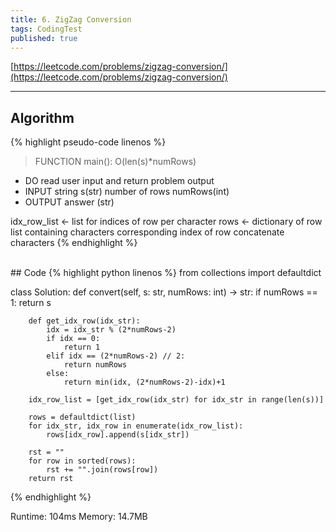 ```yaml
---
title: 6. ZigZag Conversion
tags: CodingTest
published: true
---
```



[https://leetcode.com/problems/zigzag-conversion/](https://leetcode.com/problems/zigzag-conversion/)

<!--more-->
---

## Algorithm
{% highlight pseudo-code linenos %}
> FUNCTION main(): O(len(s)*numRows)
- DO      read user input and return problem output
- INPUT   string s(str)
          number of rows numRows(int)
- OUTPUT  answer (str)

idx_row_list <- list for indices of row per character
rows <- dictionary of row list containing characters corresponding index of row
concatenate characters
{% endhighlight %}


<br>
## Code
{% highlight python linenos %}
from collections import defaultdict

class Solution:
    def convert(self, s: str, numRows: int) -> str:
        if numRows == 1:
            return s

        def get_idx_row(idx_str):
            idx = idx_str % (2*numRows-2)
            if idx == 0:
                return 1
            elif idx == (2*numRows-2) // 2:
                return numRows
            else:
                return min(idx, (2*numRows-2)-idx)+1

        idx_row_list = [get_idx_row(idx_str) for idx_str in range(len(s))]

        rows = defaultdict(list)
        for idx_str, idx_row in enumerate(idx_row_list):
            rows[idx_row].append(s[idx_str])

        rst = ""
        for row in sorted(rows):
            rst += "".join(rows[row])
        return rst
{% endhighlight %}


Runtime: 104ms
Memory: 14.7MB
